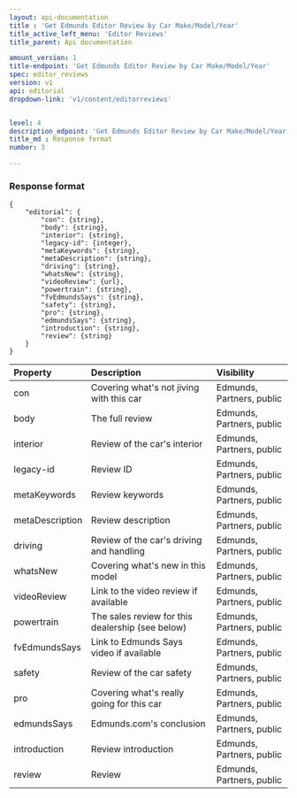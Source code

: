 ```yaml
---
layout: api-documentation
title : 'Get Edmunds Editor Review by Car Make/Model/Year'
title_active_left_menu: 'Editor Reviews'
title_parent: Api documentation

amount_version: 1
title-endpoint: 'Get Edmunds Editor Review by Car Make/Model/Year'
spec: editor_reviews
version: v1
api: editorial
dropdown-link: 'v1/content/editorreviews'


level: 4
description_edpoint: 'Get Edmunds Editor Review by Car Make/Model/Year'
title_md : Response format
number: 3

---
```



### Response format

	{
        "editorial": {
            "con": {string},
            "body": {string},
            "interior": {string},
            "legacy-id": {integer},
            "metaKeywords": {string},
            "metaDescription": {string},
            "driving": {string},
            "whatsNew": {string},
            "videoReview": {url},
            "powertrain": {string},
            "fvEdmundsSays": {string},
            "safety": {string},
            "pro": {string},
            "edmundsSays": {string},
            "introduction": {string},
            "review": {string}
        }
    }

| Property      				| Description                         						| Visibility    			|
|:------------------------------|:----------------------------------------------------------|:--------------------------|
| con					   		| Covering what's not jiving with this car         			| Edmunds, Partners, public |
| body            		    	| The full review       									| Edmunds, Partners, public |
| interior	    		    	| Review of the car's interior	 							| Edmunds, Partners, public |
| legacy-id	    		    	| Review ID                 	 							| Edmunds, Partners, public |
| metaKeywords    		    	| Review keywords           	 							| Edmunds, Partners, public	|
| metaDescription 		    	| Review description			 							| Edmunds, Partners, public |
| driving	    		    	| Review of the car's driving and handling					| Edmunds, Partners, public |
| whatsNew       		    	| Covering what's new in this model							| Edmunds, Partners, public |
| videoReview			     	| Link to the video review if available				 		| Edmunds, Partners, public |
| powertrain		     		| The sales review for this dealership (see below)	 		| Edmunds, Partners, public	|
| fvEdmundsSays			     	| Link to Edmunds Says video if available					| Edmunds, Partners, public	|
| safety				     	| Review of the car safety									| Edmunds, Partners, public	|
| pro           		     	| Covering what's really going for this car					| Edmunds, Partners, public	|
| edmundsSays     		     	| Edmunds.com's conclusion									| Edmunds, Partners, public	|
| introduction     		     	| Review introduction   									| Edmunds, Partners, public	|
| review           		     	| Review                									| Edmunds, Partners, public	|




